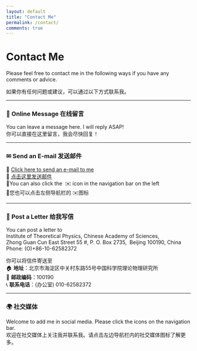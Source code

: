 ```yaml
---
layout: default
title: "Contact Me"
permalink: /contact/
comments: true
---
```


# Contact Me

Please feel free to contact me in the following ways if you have any comments or advice.

如果你有任何问题或建议，可以通过以下方式联系我。 

---

### 💬 Online Message 在线留言

You can leave a message here. I will reply ASAP!<br>你可以直接在这里留言，我会尽快回复！  

<script src="https://utteranc.es/client.js"
    repo="你的GitHub用户名/你的Jekyll仓库"
    issue-term="pathname"
    theme="github-light"
    crossorigin="anonymous"
    async>
</script>

---

### ✉ Send an E-mail 发送邮件

📧 [Click here to send an e-mail to me](mailto:shi.pi@itp.ac.cn)<br>📧 [点击这里发送邮件](mailto:shi.pi@itp.ac.cn)<br>📧You can also click the  ✉️ icon in the navigation bar on the left<br>📧您也可以点击左侧导航栏的 ✉️图标

---

### 📮 Post a Letter 给我写信

You can post a letter to <br>Institute of Theoretical Physics, Chinese Academy of Sciences,<br>Zhong Guan Cun East Street 55 #, P. O. Box 2735,  Beijing 100190, China<br>Phone: (O)+86-10-62582372

你可以将信件寄送至  <br>🏠 **地址**：北京市海淀区中关村东路55号中国科学院理论物理研究所<br>📌 **邮政编码**：100190<br>📞 **联系电话**：(办公室) 010-62582372 

---

### 🌍 社交媒体

Welcome to add me in social media. Please click the icons on the navigation bar.<br>欢迎在社交媒体上关注我并联系我。请点击左边导航栏内的社交媒体图标了解更多。
